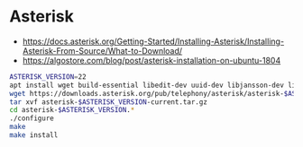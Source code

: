 # Asterisk

- https://docs.asterisk.org/Getting-Started/Installing-Asterisk/Installing-Asterisk-From-Source/What-to-Download/
- https://algostore.com/blog/post/asterisk-installation-on-ubuntu-1804

```sh
ASTERISK_VERSION=22
apt install wget build-essential libedit-dev uuid-dev libjansson-dev libxml2-dev libsqlite3-dev
wget https://downloads.asterisk.org/pub/telephony/asterisk/asterisk-$ASTERISK_VERSION-current.tar.gz
tar xvf asterisk-$ASTERISK_VERSION-current.tar.gz
cd asterisk-$ASTERISK_VERSION.*
./configure
make
make install
```
